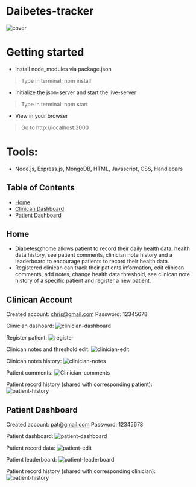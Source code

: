 # Daibetes-tracker
![cover](demo-images/cover.png)

# Getting started
- Install node_modules via package.json
> Type in terminal: npm install
- Initialize the json-server and start the live-server
> Type in terminal: npm start
- View in your browser
> Go to http://localhost:3000

# Tools:
- Node.js, Express.js, MongoDB, HTML, Javascript, CSS, Handlebars
## Table of Contents
- [Home](#home)
- [Clinican Dashboard](#clinican-account)
- [Patient Dashboard](#patient-dashboard)

## Home
- Diabetes@home allows patient to record their daily health data, health data history, see patient comments, clinician note history and a leaderboard to encourage patients to record their health data. 
- Registered clinican can track their patients information, edit clinican comments, add notes, change health data threshold, see clinican note history of a specific patient and register a new patient.

## Clinican Account
Created account: chris@gmail.com
Password: 12345678

Clinician dashoard:
![clinician-dashboard](demo-images/clinician-dashboard.png)

Register patient:
![register](demo-images/register.png)

Clinican notes and threshold edit:
![clinician-edit](demo-images/clinician-note.png)


Clinican notes history:
![clinician-notes](demo-images/note-history.png)

Patient comments:
![Clinician-comments](demo-images/clinician-comments.png)

Patient record history (shared with corresponding patient):
![patient-history](demo-images/data-history.png)


## Patient Dashboard
Created account: pat@gmail.com
Password: 12345678

Patient dashboard: 
![patient-dashboard](demo-images/patient-dashboard.png)

Patient record data:
![patient-edit](demo-images/data-record.png)

Patient leaderboard:
![patient-leaderboard](demo-images/leaderboard.png)

Patient record history (shared with corresponding clinician):
![patient-history](demo-images/data-history.png)
